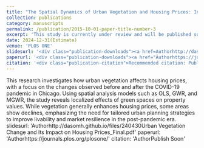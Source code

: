 ```yaml
---
title: "The Spatial Dynamics of Urban Vegetation and Housing Prices: Insights from Pre- and Post-Pandemic Chicago Using OLS and MGWR Models"
collection: publications
category: manuscripts
permalink: /publication/2015-10-01-paper-title-number-3
excerpt: 'This study is currently under review and will be published soon.'
date: 2024-12-31(Estimate)
venue: 'PLOS ONE'
slidesurl: '<div class="publication-downloads"><a href=Authorhttp://dasomh.github.io/files/240430Urban Vegetation Change and Its Impact on Housing Prices_Final.pdf">Download Slides</a></div>'
paperurl: '<div class="publication-downloads"><a href="Authorhttps://journals.plos.org/plosone/">Download Paper</a></div>'
citation: '<div class="publication-citation">Recommended citation: Publish Soon</div>'
---
```


This research investigates how urban vegetation affects housing prices, with a focus on the changes observed before and after the COVID-19 pandemic in Chicago. Using spatial analysis models such as OLS, GWR, and MGWR, the study reveals localized effects of green spaces on property values. While vegetation generally enhances housing prices, some areas show declines, emphasizing the need for tailored urban planning strategies to improve livability and market resilience in the post-pandemic era.
slidesurl: 'Authorhttp://dasomh.github.io/files/240430Urban Vegetation Change and Its Impact on Housing Prices_Final.pdf'
paperurl: 'Authorhttps://journals.plos.org/plosone/'
citation: 'AuthorPublish Soon'
